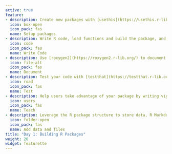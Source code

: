 ```yaml
---
active: true
feature:
- description: Create new packages with [usethis](https://usethis.r-lib.org/), understand how R packages are laid out, and set up your DESCRIPTION file.
  icon: box-open
  icon_pack: fas
  name: Setup packages
- description: Write R code, load functions and build the package, and use functions from other packages.
  icon: code
  icon_pack: fas
  name: Write Code
- description: Use [roxygen2](https://roxygen2.r-lib.org/) to document your code, create help files, and export functions.
  icon: file-alt
  icon_pack: fas
  name: Document
- description: Test your code with [testthat](https://testthat.r-lib.org/), [devtools](https://devtools.r-lib.org/), and and R CMD check.
  icon: road
  icon_pack: fas
  name: Test
- description: Help users take advantage of your package by writing vignettes and examples.
  icon: users
  icon_pack: fas
  name: Teach
- description: Leverage the R package structure to store data, R Markdown templates, scripts, and other types of files.
  icon: folder-open
  icon_pack: fas
  name: Add data and files
title: "Day 1: Building R Packages"
weight: 20
widget: featurette
---
```

